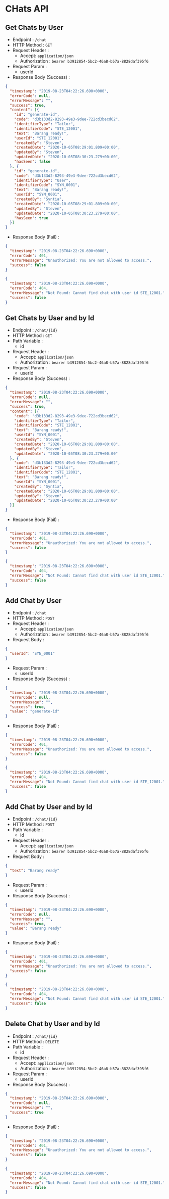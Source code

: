 # CHats API

## Get Chats by User

+ Endpoint : ``/chat``
+ HTTP Method : `GET`
+ Request Header :
  + Accept: `application/json`
  + Authorization : `bearer b3912854-5bc2-46a8-b57a-8828daf395f6`
+ Request Param :
  + userId
+ Response Body (Success) :

```json
{
  "timestamp": "2019-08-23T04:22:26.690+0000",
  "errorCode": null,
  "errorMessage": "",
  "success": true,
  "content": [{
    "id": "generate-id",
    "code": "d3b133d2-8293-49e3-9dee-722cd3becd62",
    "identifierType": "Tailor",
    "identifierCode": "STE_12001",
    "text": "Barang ready!",
    "userId": "STE_12001",
    "createdBy": "Steven",
    "createdDate": "2020-10-05T08:29:01.809+00:00",
    "updatedBy": "Steven",
    "updatedDate": "2020-10-05T08:30:23.279+00:00",
    "hasSeen": false
  }, {
    "id": "generate-id",
    "code": "d3b133d2-8293-49e3-9dee-722cd3becd62",
    "identifierType": "User",
    "identifierCode": "SYN_0001",
    "text": "Barang ready!",
    "userId": "SYN_0001",
    "createdBy": "Syntia",
    "createdDate": "2020-10-05T08:29:01.809+00:00",
    "updatedBy": "Steven",
    "updatedDate": "2020-10-05T08:30:23.279+00:00",
    "hasSeen": true
  }]
}
```

+ Response Body (Fail) :

```json
{
  "timestamp": "2019-08-23T04:22:26.690+0000",
  "errorCode": 401,
  "errorMessage": "Unauthorized: You are not allowed to access.",
  "success": false
}
```

```json
{
  "timestamp": "2019-08-23T04:22:26.690+0000",
  "errorCode": 404,
  "errorMessage": "Not Found: Cannot find chat with user id STE_12001.",
  "success": false
}
```

## Get Chats by User and by Id

+ Endpoint : ``/chat/{id}``
+ HTTP Method : `GET`
+ Path Variable :
  + id
+ Request Header :
  + Accept: `application/json`
  + Authorization : `bearer b3912854-5bc2-46a8-b57a-8828daf395f6`
+ Request Param :
  + userId
+ Response Body (Success) :

```json
{
  "timestamp": "2019-08-23T04:22:26.690+0000",
  "errorCode": null,
  "errorMessage": "",
  "success": true,
  "content": [{
    "code": "d3b133d2-8293-49e3-9dee-722cd3becd62",
    "identifierType": "Tailor",
    "identifierCode": "STE_12001",
    "text": "Barang ready!",
    "userId": "SYN_0001",
    "createdBy": "Steven",
    "createdDate": "2020-10-05T08:29:01.809+00:00",
    "updatedBy": "Steven",
    "updatedDate": "2020-10-05T08:30:23.279+00:00"
  }, {
    "code": "d3b133d2-8293-49e3-9dee-722cd3becd62",
    "identifierType": "Tailor",
    "identifierCode": "STE_12001",
    "text": "Barang ready!",
    "userId": "SYN_0001",
    "createdBy": "Syntia",
    "createdDate": "2020-10-05T08:29:01.809+00:00",
    "updatedBy": "Steven",
    "updatedDate": "2020-10-05T08:30:23.279+00:00"
  }]
}
```

+ Response Body (Fail) :

```json
{
  "timestamp": "2019-08-23T04:22:26.690+0000",
  "errorCode": 401,
  "errorMessage": "Unauthorized: You are not allowed to access.",
  "success": false
}
```

```json
{
  "timestamp": "2019-08-23T04:22:26.690+0000",
  "errorCode": 404,
  "errorMessage": "Not Found: Cannot find chat with user id STE_12001.",
  "success": false
}
```

## Add Chat by User

+ Endpoint : ``/chat``
+ HTTP Method : `POST`
+ Request Header :
  + Accept: `application/json`
  + Authorization : `bearer b3912854-5bc2-46a8-b57a-8828daf395f6`
+ Request Body :

```json
{
  "userId": "SYN_0001"
}
```

+ Request Param :
  + userId
+ Response Body (Success) :

```json
{
  "timestamp": "2019-08-23T04:22:26.690+0000",
  "errorCode": null,
  "errorMessage": "",
  "success": true,
  "value": "generate-id"
}
```

+ Response Body (Fail) :

```json
{
  "timestamp": "2019-08-23T04:22:26.690+0000",
  "errorCode": 401,
  "errorMessage": "Unauthorized: You are not allowed to access.",
  "success": false
}
```

```json
{
  "timestamp": "2019-08-23T04:22:26.690+0000",
  "errorCode": 404,
  "errorMessage": "Not Found: Cannot find chat with user id STE_12001.",
  "success": false
}
```

## Add Chat by User and by Id

+ Endpoint : ``/chat/{id}``
+ HTTP Method : `POST`
+ Path Variable :
  + id
+ Request Header :
  + Accept: `application/json`
  + Authorization : `bearer b3912854-5bc2-46a8-b57a-8828daf395f6`
+ Request Body :

```json
{
  "text": "Barang ready"
}
```

+ Request Param :
  + userId
+ Response Body (Success) :

```json
{
  "timestamp": "2019-08-23T04:22:26.690+0000",
  "errorCode": null,
  "errorMessage": "",
  "success": true,
  "value": "Barang ready"
}
```

+ Response Body (Fail) :

```json
{
  "timestamp": "2019-08-23T04:22:26.690+0000",
  "errorCode": 401,
  "errorMessage": "Unauthorized: You are not allowed to access.",
  "success": false
}
```

```json
{
  "timestamp": "2019-08-23T04:22:26.690+0000",
  "errorCode": 404,
  "errorMessage": "Not Found: Cannot find chat with user id STE_12001.",
  "success": false
}
```

## Delete Chat by User and by Id

+ Endpoint : ``/chat/{id}``
+ HTTP Method : `DELETE`
+ Path Variable :
  + id
+ Request Header :
  + Accept: `application/json`
  + Authorization : `bearer b3912854-5bc2-46a8-b57a-8828daf395f6`
+ Request Param :
  + userId
+ Response Body (Success) :

```json
{
  "timestamp": "2019-08-23T04:22:26.690+0000",
  "errorCode": null,
  "errorMessage": "",
  "success": true
}
```

+ Response Body (Fail) :

```json
{
  "timestamp": "2019-08-23T04:22:26.690+0000",
  "errorCode": 401,
  "errorMessage": "Unauthorized: You are not allowed to access.",
  "success": false
}
```

```json
{
  "timestamp": "2019-08-23T04:22:26.690+0000",
  "errorCode": 404,
  "errorMessage": "Not Found: Cannot find chat with user id STE_12001.",
  "success": false
}
```
